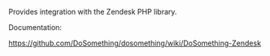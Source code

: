 Provides integration with the Zendesk PHP library.

Documentation:

https://github.com/DoSomething/dosomething/wiki/DoSomething-Zendesk
